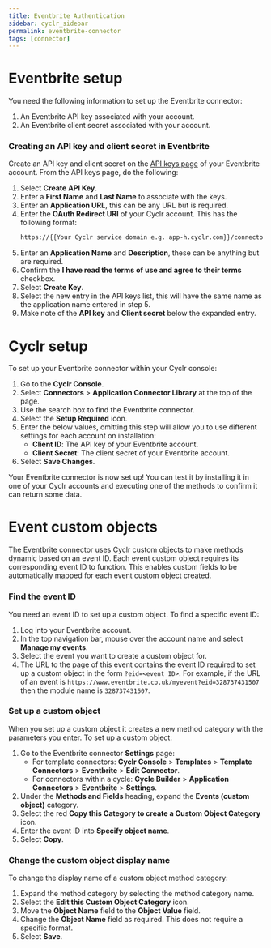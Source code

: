```yaml
---
title: Eventbrite Authentication
sidebar: cyclr_sidebar
permalink: eventbrite-connector
tags: [connector]
---
```


# Eventbrite setup

You need the following information to set up the Eventbrite connector:

1. An Eventbrite API key associated with your account.
2. An Eventbrite client secret associated with your account.

### Creating an API key and client secret in Eventbrite

Create an API key and client secret on the [API keys page](https://www.eventbrite.com/account-settings/apps) of your Eventbrite account. From the API keys page, do the following:

1. Select **Create API Key**.
2. Enter a **First Name** and **Last Name** to associate with the keys.
3. Enter an **Application URL**, this can be any URL but is required.
4. Enter the **OAuth Redirect URI** of your Cyclr account. This has the following format:
    ```html
    https://{{Your Cyclr service domain e.g. app-h.cyclr.com}}/connector/callback
    ```
5. Enter an **Application Name** and **Description**, these can be anything but are required.
6. Confirm the **I have read the terms of use and agree to their terms** checkbox.
7. Select **Create Key**.
8. Select the new entry in the API keys list, this will have the same name as the application name entered in step 5.
9. Make note of the **API key** and **Client secret** below the expanded entry.

# Cyclr setup

To set up your Eventbrite connector within your Cyclr console:

1. Go to the **Cyclr Console**.
2. Select **Connectors** > **Application Connector Library** at the top of the page.
3. Use the search box to find the Eventbrite connector.
4. Select the **Setup Required** icon.
5. Enter the below values, omitting this step will allow you to use different settings for each account on installation:
    - **Client ID**: The API key of your Eventbrite account.
    - **Client Secret**: The client secret of your Eventbrite account.
6. Select **Save Changes**.

Your Eventbrite connector is now set up! You can test it by installing it in one of your Cyclr accounts and executing one of the methods to confirm it can return some data.

# Event custom objects

The Eventbrite connector uses Cyclr custom objects to make methods dynamic based on an event ID. Each event custom object requires its corresponding event ID to function. This enables custom fields to be automatically mapped for each event custom object created.

### Find the event ID

You need an event ID to set up a custom object. To find a specific event ID:

1. Log into your Eventbrite account.
2. In the top navigation bar, mouse over the account name and select **Manage my events**.
3. Select the event you want to create a custom object for.
4. The URL to the page of this event contains the event ID required to set up a custom object in the form `?eid=<event ID>`. For example, if the URL of an event is `https://www.eventbrite.co.uk/myevent?eid=328737431507` then the module name is `328737431507`.

### Set up a custom object

When you set up a custom object it creates a new method category with the parameters you enter. To set up a custom object:

1. Go to the Eventbrite connector **Settings** page:
    - For template connectors: **Cyclr Console** > **Templates** > **Template Connectors** > **Eventbrite** > **Edit Connector**.
    - For connectors within a cycle: **Cycle Builder** > **Application Connectors** > **Eventbrite** > **Settings**.
2. Under the **Methods and Fields** heading, expand the **Events (custom object)** category.
3. Select the red **Copy this Category to create a Custom Object Category** icon.
4. Enter the event ID into **Specify object name**.
5. Select **Copy**.

### Change the custom object display name

To change the display name of a custom object method category:

1. Expand the method category by selecting the method category name.
2. Select the **Edit this Custom Object Category** icon.
3. Move the **Object Name** field to the **Object Value** field.
4. Change the **Object Name** field as required. This does not require a specific format.
5. Select **Save**.
